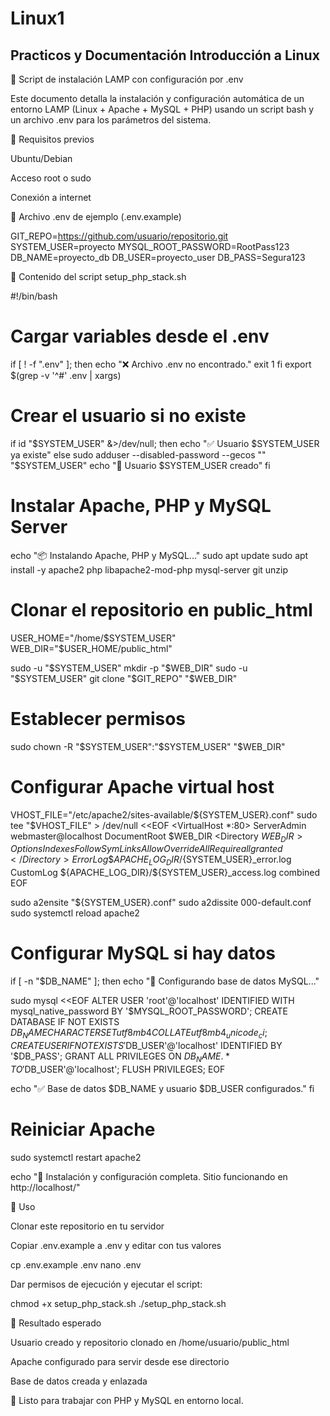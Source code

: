 # Linux1
## Practicos y Documentación Introducción a Linux

📄 Script de instalación LAMP con configuración por .env

Este documento detalla la instalación y configuración automática de un entorno LAMP (Linux + Apache + MySQL + PHP) usando un script bash y un archivo .env para los parámetros del sistema.

🔎 Requisitos previos

Ubuntu/Debian

Acceso root o sudo

Conexión a internet

🔐 Archivo .env de ejemplo (.env.example)

GIT_REPO=https://github.com/usuario/repositorio.git
SYSTEM_USER=proyecto
MYSQL_ROOT_PASSWORD=RootPass123
DB_NAME=proyecto_db
DB_USER=proyecto_user
DB_PASS=Segura123

📁 Contenido del script setup_php_stack.sh

#!/bin/bash

# Cargar variables desde el .env
if [ ! -f ".env" ]; then
  echo "❌ Archivo .env no encontrado."
  exit 1
fi
export $(grep -v '^#' .env | xargs)

# Crear el usuario si no existe
if id "$SYSTEM_USER" &>/dev/null; then
  echo "✅ Usuario $SYSTEM_USER ya existe"
else
  sudo adduser --disabled-password --gecos "" "$SYSTEM_USER"
  echo "🔧 Usuario $SYSTEM_USER creado"
fi

# Instalar Apache, PHP y MySQL Server
echo "📦 Instalando Apache, PHP y MySQL..."
sudo apt update
sudo apt install -y apache2 php libapache2-mod-php mysql-server git unzip

# Clonar el repositorio en public_html
USER_HOME="/home/$SYSTEM_USER"
WEB_DIR="$USER_HOME/public_html"

sudo -u "$SYSTEM_USER" mkdir -p "$WEB_DIR"
sudo -u "$SYSTEM_USER" git clone "$GIT_REPO" "$WEB_DIR"

# Establecer permisos
sudo chown -R "$SYSTEM_USER":"$SYSTEM_USER" "$WEB_DIR"

# Configurar Apache virtual host
VHOST_FILE="/etc/apache2/sites-available/${SYSTEM_USER}.conf"
sudo tee "$VHOST_FILE" > /dev/null <<EOF
<VirtualHost *:80>
    ServerAdmin webmaster@localhost
    DocumentRoot $WEB_DIR
    <Directory $WEB_DIR>
        Options Indexes FollowSymLinks
        AllowOverride All
        Require all granted
    </Directory>
    ErrorLog \${APACHE_LOG_DIR}/${SYSTEM_USER}_error.log
    CustomLog \${APACHE_LOG_DIR}/${SYSTEM_USER}_access.log combined
</VirtualHost>
EOF

sudo a2ensite "${SYSTEM_USER}.conf"
sudo a2dissite 000-default.conf
sudo systemctl reload apache2

# Configurar MySQL si hay datos
if [ -n "$DB_NAME" ]; then
  echo "📂 Configurando base de datos MySQL..."
  
  sudo mysql <<EOF
ALTER USER 'root'@'localhost' IDENTIFIED WITH mysql_native_password BY '$MYSQL_ROOT_PASSWORD';
CREATE DATABASE IF NOT EXISTS $DB_NAME CHARACTER SET utf8mb4 COLLATE utf8mb4_unicode_ci;
CREATE USER IF NOT EXISTS '$DB_USER'@'localhost' IDENTIFIED BY '$DB_PASS';
GRANT ALL PRIVILEGES ON $DB_NAME.* TO '$DB_USER'@'localhost';
FLUSH PRIVILEGES;
EOF

  echo "✅ Base de datos $DB_NAME y usuario $DB_USER configurados."
fi

# Reiniciar Apache
sudo systemctl restart apache2

echo "🎉 Instalación y configuración completa. Sitio funcionando en http://localhost/"

🔢 Uso

Clonar este repositorio en tu servidor

Copiar .env.example a .env y editar con tus valores

cp .env.example .env
nano .env

Dar permisos de ejecución y ejecutar el script:

chmod +x setup_php_stack.sh
./setup_php_stack.sh

📃 Resultado esperado

Usuario creado y repositorio clonado en /home/usuario/public_html

Apache configurado para servir desde ese directorio

Base de datos creada y enlazada

🚀 Listo para trabajar con PHP y MySQL en entorno local.
